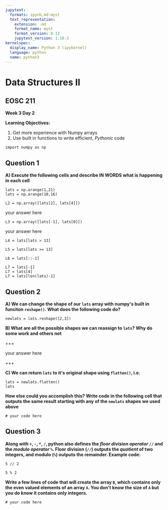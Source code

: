 ```yaml
---
jupytext:
  formats: ipynb,md:myst
  text_representation:
    extension: .md
    format_name: myst
    format_version: 0.13
    jupytext_version: 1.10.3
kernelspec:
  display_name: Python 3 (ipykernel)
  language: python
  name: python3
---
```


# Data Structures II

## EOSC 211

**Week 3 Day 2**

**Learning Objectives:**  
1. Get more experience with Numpy arrays
2. Use built in functions to write efficient, *Pythonic* code

```{code-cell} ipython3
import numpy as np
```

## Question 1

**A) Execute the following cells and describe IN WORDS what is happening in each cell**

```{code-cell} ipython3
lats = np.arange(1,21)
lats = np.arange(10,16)
```

```{code-cell} ipython3
L2 = np.array([lats[2], lats[4]])
```

your answer here

```{code-cell} ipython3
L3 = np.array([lats[-1], lats[0]])
```

your answer here

```{code-cell} ipython3
L4 = lats[lats > 13]
```

```{code-cell} ipython3
L5 = lats[lats >= 13]
```

```{code-cell} ipython3
L6 = lats[::-1]
```

```{code-cell} ipython3
L7 = lats[-1]
L7 = lats[4]
L7 = lats[len(lats)-1]
```

## Question 2

**A) We can change the shape of our `lats` array with numpy's built in funciton `reshape()`. What does the following code do?**

```{code-cell} ipython3
newlats = lats.reshape([2,3])
```

**B) What are all the possible shapes we can reassign to `lats`? Why do some work and others not**

+++

your answer here

+++

**C) We can return `lats` to it's original shape using `flatten()`, i.e.**

```{code-cell} ipython3
lats = newlats.flatten()
lats
```

**How else could you accomplish this? Write code in the following cell that outputs the same result starting with any of the `newlats` shapes we used above**

```{code-cell} ipython3
# your code here
```

## Question 3

**Along with `+`, `-`, `*`, `/`, python also defines the *floor division operator* `//` and the *modulo operator* `%`. Floor division (`//`) outputs the *quotient* of two integers, and modulo (`%`) outputs the remainder. Example code:**

```{code-cell} ipython3
5 // 2
```

```{code-cell} ipython3
5 % 2
```

**Write a few lines of code that will create the array `B`, which contains only the even valued elements of an array `A`. You don't know the size of `A` but you do know it contains only integers.**

```{code-cell} ipython3
# your code here
```

